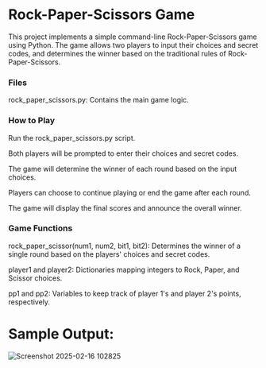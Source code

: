 # Rock-Paper-Scissors Game
This project implements a simple command-line Rock-Paper-Scissors game using Python. The game allows two players to input their choices and secret codes, and determines the winner based on the traditional rules of Rock-Paper-Scissors.

### Files
rock_paper_scissors.py: Contains the main game logic.

### How to Play
Run the rock_paper_scissors.py script.

Both players will be prompted to enter their choices and secret codes.

The game will determine the winner of each round based on the input choices.

Players can choose to continue playing or end the game after each round.

The game will display the final scores and announce the overall winner.

### Game Functions
rock_paper_scissor(num1, num2, bit1, bit2): Determines the winner of a single round based on the players' choices and secret codes.

player1 and player2: Dictionaries mapping integers to Rock, Paper, and Scissor choices.

pp1 and pp2: Variables to keep track of player 1's and player 2's points, respectively.

# Sample Output:

![Screenshot 2025-02-16 102825](https://github.com/user-attachments/assets/f62017ed-efef-41ba-82ce-efff31f99538)
